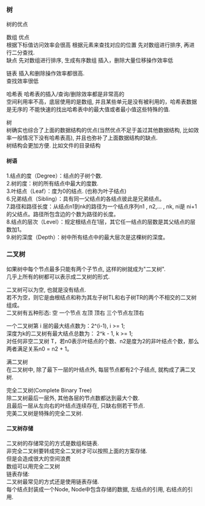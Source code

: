 ### 树
树的优点

数组 优点 <br>
根据下标值访问效率会很高  根据元素来查找对应的位置  先对数组进行排序, 再进行二分查找. <br>
缺点 先对数组进行排序, 生成有序数组 插入，删除大量位移操作效率低  <br>

链表 插入和删除操作效率都很高.   <br>
查找效率很低<br>

哈希表 
哈希表的插入/查询/删除效率都是非常高的  <br>
空间利用率不高，底层使用的是数组, 并且某些单元是没有被利用的，哈希表数据是无序的 不能快速的找出哈希表中的最大值或者最小值这些特殊的值.  <br>

树  
树确实也综合了上面的数据结构的优点(当然优点不足于盖过其他数据结构, 比如效率一般情况下没有哈希表高), 并且也弥补了上面数据结构的缺点.  <br>
树结构会更加方便. 比如文件的目录结构  <br>

#### 树语
1.结点的度（Degree）：结点的子树个数.   <br>
2.树的度：树的所有结点中最大的度数.   <br>
3.叶结点（Leaf）：度为0的结点. (也称为叶子结点)   <br>
6.兄弟结点（Sibling）：具有同一父结点的各结点彼此是兄弟结点。   <br>
7.路径和路径长度：从结点n1到nk的路径为一个结点序列n1 , n2,… , nk, ni是 ni+1的父结点。路径所包含边的个数为路径的长度。   <br>
8.结点的层次（Level）：规定根结点在1层，其它任一结点的层数是其父结点的层数加1。   <br>
9.树的深度（Depth）：树中所有结点中的最大层次是这棵树的深度。   <br>

### 二叉树
如果树中每个节点最多只能有两个子节点, 这样的树就成为"二叉树".   <br>
几乎上所有的树都可以表示成二叉树的形式.   <br>

二叉树可以为空, 也就是没有结点.   <br>
若不为空，则它是由根结点和称为其左子树TL和右子树TR的两个不相交的二叉树组成。   <br>
二叉树有五种形态:
空 一个节点 左顶 顶右 三个节点左顶右

一个二叉树第 i 层的最大结点数为：2^(i-1), i >= 1;   <br>
深度为k的二叉树有最大结点总数为： 2^k - 1, k >= 1;   <br>
对任何非空二叉树 T，若n0表示叶结点的个数、n2是度为2的非叶结点个数，那么两者满足关系n0 = n2 + 1。   <br>

满二叉树  <br>
在二叉树中, 除了最下一层的叶结点外, 每层节点都有2个子结点, 就构成了满二叉树.  <br>

完全二叉树(Complete Binary Tree)  <br>
除二叉树最后一层外, 其他各层的节点数都达到最大个数.  <br>
且最后一层从左向右的叶结点连续存在, 只缺右侧若干节点.  <br>
完美二叉树是特殊的完全二叉树.  <br>

#### 二叉树存储
二叉树的存储常见的方式是数组和链表.  <br>
非完全二叉树要转成完全二叉树才可以按照上面的方案存储.  <br>
但是会造成很大的空间浪费  <br>
数组可以用完全二叉树  <br>
链表存储:  <br>
二叉树最常见的方式还是使用链表存储.  <br>
每个结点封装成一个Node, Node中包含存储的数据, 左结点的引用, 右结点的引用.  <br>


